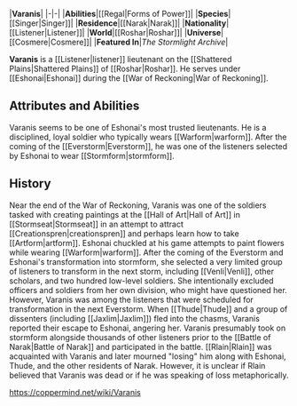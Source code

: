 |**Varanis**|
|-|-|
|**Abilities**|[[Regal\|Forms of Power]]|
|**Species**|[[Singer\|Singer]]|
|**Residence**|[[Narak\|Narak]]|
|**Nationality**|[[Listener\|Listener]]|
|**World**|[[Roshar\|Roshar]]|
|**Universe**|[[Cosmere\|Cosmere]]|
|**Featured In**|*The Stormlight Archive*|

**Varanis** is a [[Listener\|listener]] lieutenant on the [[Shattered Plains\|Shattered Plains]] of [[Roshar\|Roshar]]. He serves under [[Eshonai\|Eshonai]] during the [[War of Reckoning\|War of Reckoning]].

## Attributes and Abilities
Varanis seems to be one of Eshonai's most trusted lieutenants. He is a disciplined, loyal soldier who typically wears [[Warform\|warform]]. After the coming of the [[Everstorm\|Everstorm]], he was one of the listeners selected by Eshonai to wear [[Stormform\|stormform]].

## History
Near the end of the War of Reckoning, Varanis was one of the soldiers tasked with creating paintings at the [[Hall of Art\|Hall of Art]] in [[Stormseat\|Stormseat]] in an attempt to attract [[Creationspren\|creationspren]] and perhaps learn how to take [[Artform\|artform]]. Eshonai chuckled at his game attempts to paint flowers while wearing [[Warform\|warform]].
After the coming of the Everstorm and Eshonai's transformation into stormform, she selected a very limited group of listeners to transform in the next storm, including [[Venli\|Venli]], other scholars, and two hundred low-level soldiers. She intentionally excluded officers and soldiers from her own division, who might have questioned her. However, Varanis was among the listeners that were scheduled for transformation in the next Everstorm. When [[Thude\|Thude]] and a group of dissenters (including [[Jaxlim\|Jaxlim]]) fled into the chasms, Varanis reported their escape to Eshonai, angering her.
Varanis presumably took on stormform alongside thousands of other listeners prior to the [[Battle of Narak\|Battle of Narak]] and participated in the battle. [[Rlain\|Rlain]] was acquainted with Varanis and later mourned "losing" him along with Eshonai, Thude, and the other residents of Narak. However, it is unclear if Rlain believed that Varanis was dead or if he was speaking of loss metaphorically.



https://coppermind.net/wiki/Varanis